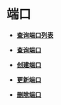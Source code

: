 # 端口<a name="vpc_port02_0000"></a>

-   **[查询端口列表](查询端口列表-openstack.md)**  

-   **[查询端口](查询端口-openstack.md)**  

-   **[创建端口](创建端口-openstack.md)**  

-   **[更新端口](更新端口-openstack.md)**  

-   **[删除端口](删除端口-openstack.md)**  


